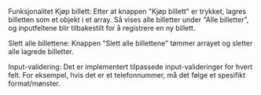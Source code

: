 Funksjonalitet
Kjøp billett: Etter at knappen "Kjøp billett" er trykket,
lagres billetten som et objekt i et array.
Så vises alle billetter under "Alle billetter",
og inputfeltene blir tilbakestilt for å registrere en ny billett.

Slett alle billettene: Knappen "Slett alle billettene" tømmer arrayet
og sletter alle lagrede billetter.

Input-validering: Det er implementert tilpassede input-valideringer
for hvert felt. For eksempel, hvis det er et telefonnummer,
må det følge et spesifikt format/mønster.